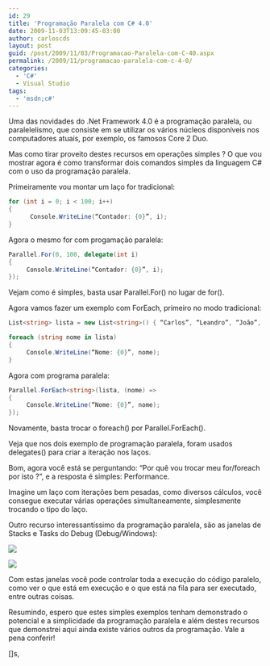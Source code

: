 ```yaml
---
id: 29
title: 'Programação Paralela com C# 4.0'
date: 2009-11-03T13:09:45-03:00
author: carloscds
layout: post
guid: /post/2009/11/03/Programacao-Paralela-com-C-40.aspx
permalink: /2009/11/programacao-paralela-com-c-4-0/
categories:
  - 'C#'
  - Visual Studio
tags:
  - 'msdn;c#'
---
```

Uma das novidades do .Net Framework 4.0 é a programação paralela, ou paralelelismo, que consiste em se utilizar os vários núcleos disponíveis nos computadores atuais, por exemplo, os famosos Core 2 Duo.

Mas como tirar proveito destes recursos em operações simples ? O que vou mostrar agora é como transformar dois comandos simples da linguagem C# com o uso da programação paralela.

Primeiramente vou montar um laço for tradicional:

```csharp
for (int i = 0; i < 100; i++)
{
      Console.WriteLine(“Contador: {0}”, i);
}
```

Agora o mesmo for com progamação paralela:

```csharp
Parallel.For(0, 100, delegate(int i)
{
     Console.WriteLine(“Contador: {0}”, i);
});
```

Vejam como é simples, basta usar Parallel.For() no lugar de for().

Agora vamos fazer um exemplo com ForEach, primeiro no modo tradicional:

```csharp
List<string> lista = new List<string>() { “Carlos”, “Leandro”, “João”, “Maria” };

foreach (string nome in lista)
{
     Console.WriteLine(“Nome: {0}”, nome);
}
```
 
Agora com programa paralela:

```csharp 
Parallel.ForEach<string>(lista, (nome) =>
{
     Console.WriteLine(“Nome: {0}”, nome);
});
```

Novamente, basta trocar o foreach() por Parallel.ForEach().

Veja que nos dois exemplo de programação paralela, foram usados delegates() para criar a iteração nos laços.

Bom, agora você está se perguntando: “Por quê vou trocar meu for/foreach por isto ?”, e a resposta é simples: Performance.

Imagine um laço com iterações bem pesadas, como diversos cálculos, você consegue executar várias operações simultaneamente, simplesmente trocando o tipo do laço.

Outro recurso interessantíssimo da programação paralela, são as janelas de Stacks e Tasks do Debug (Debug/Windows):

![](/wp-content/uploads/image_thumb_6.png)

![](/wp-content/uploads/image_thumb_7.png)

Com estas janelas você pode controlar toda a execução do código paralelo, como ver o que está em execução e o que está na fila para ser executado, entre outras coisas.

Resumindo, espero que estes simples exemplos tenham demonstrado o potencial e a simplicidade da programação paralela e além destes recursos que demonstrei aqui ainda existe vários outros da programação. Vale a pena conferir!

[]s,